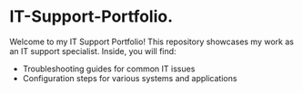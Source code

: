 # IT-Support-Portfolio.
Welcome to my IT Support Portfolio! This repository showcases my work as an IT support specialist. 
Inside, you will find:  
- Troubleshooting guides for common IT issues
- Configuration steps for various systems and applications
  
